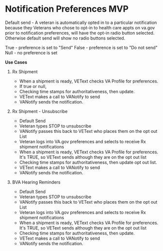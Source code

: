# Notification Preferences MVP

Default send - A veteran is automatically opted in to a particular notification because they
Veterans who chose to opt-in to health care appts on va.gov prior to notification preferences, will have the opt-in radio button selected.  Otherwise default send will show no radio buttons selected.

True - preference is set to "Send"
False - preference is set to "Do not send"
Null - no preference is set


**Use Cases**
1. Rx Shipment 
	* When a shipment is ready, VEText checks VA Profile for preferences. 
	* If true or null, 
	* Checking time stamps for authoritativeness, then update.
	* VEText makes a call to VANotify to send
	* VANotify sends the notification.

2. Rx Shipment - Unsubscribe
	* Default Send
	* Veteran types STOP to unsubscribe
	* VANotify passes this back to VEText who places them on the opt out List
	* Veteran logs into VA.gov preferences and selects to receive Rx shipment notifications
	* When a shipment is ready, VEText checks VA Profile for preferences.  It's TRUE, so VEText sends although they are on the opt out list
	* Checking time stamps for authoritativeness, then update opt out list.
	* VEText makes a call to VANotify to send
	* VANotify sends the notification.

3. BVA Hearing Reminders
	* Default Send
	* Veteran types STOP to unsubscribe
	* VANotify passes this back to VEText who places them on the opt out List
	* Veteran logs into VA.gov preferences and selects to receive Rx shipment notifications
	* When a shipment is ready, VEText checks VA Profile for preferences.  It's TRUE, so VEText sends although they are on the opt out list
	* Checking time stamps for authoritativeness, then update.
	* VEText makes a call to VANotify to send
	* VANotify sends the notification.
